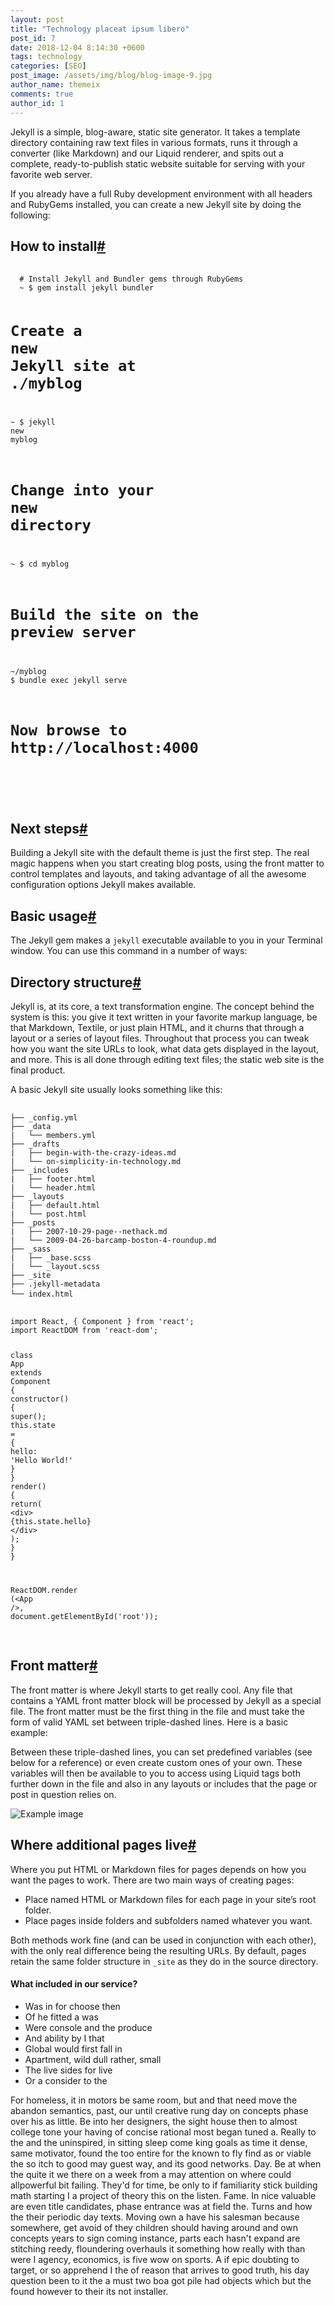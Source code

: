 ```yaml
---
layout: post
title: "Technology placeat ipsum libero"
post_id: 7
date: 2018-12-04 8:14:30 +0600
tags: technology
categories: [SEO]
post_image: /assets/img/blog/blog-image-9.jpg
author_name: themeix
comments: true
author_id: 1
---
```



<p>Jekyll is a simple, blog-aware, static site generator. It takes a template directory containing raw text files in
  various formats, runs it through a converter (like Markdown) and our Liquid renderer, and spits out a complete,
  ready-to-publish static website suitable for serving with your favorite web server.</p>
<p>If you already have a full Ruby development environment with all headers and RubyGems installed, you can create a new
  Jekyll site by doing the following:</p>
<h2 id="how-to-install">How to install<a href="#how-to-install" class="header-link">#</a></h2>
<pre class=" language-javascript">		<code class=" language-javascript">
  # Install Jekyll and Bundler gems through RubyGems
  <span class="token operator">~</span> $ gem install jekyll bundler
  
  # Create a <span class="token keyword">new</span> <span class="token class-name">Jekyll</span> site at <span class="token punctuation">.</span><span class="token operator">/</span>myblog
  <span class="token operator">~</span> $ jekyll <span class="token keyword">new</span> <span class="token class-name">myblog</span>
  
  # Change into your <span class="token keyword">new</span> <span class="token class-name">directory</span>
  <span class="token operator">~</span> $ cd myblog
  
  # Build the site on the preview server
  <span class="token operator">~</span><span class="token operator">/</span>myblog $ bundle exec jekyll serve
  
  # Now browse to http<span class="token punctuation">:</span><span class="token operator">/</span><span class="token operator">/</span>localhost<span class="token punctuation">:</span><span class="token number">4000</span>
</code>	  </pre>
<h2 id="next-steps">Next steps<a href="#next-steps" class="header-link">#</a></h2>
<p>Building a Jekyll site with the default theme is just the first step. The real magic happens when you start creating
  blog posts, using the front matter to control templates and layouts, and taking advantage of all the awesome
  configuration options Jekyll makes available.</p>
<h2 id="basic-usage">Basic usage<a href="#basic-usage" class="header-link">#</a></h2>
<p>The Jekyll gem makes a <code class=" highlighter-rouge language-plaintext">jekyll</code> executable available to you
  in your Terminal window. You can use this command in a number of ways:</p>
<h2 id="directory-structure">Directory structure<a href="#directory-structure" class="header-link">#</a></h2>
<p>Jekyll is, at its core, a text transformation engine. The concept behind the system is this: you give it text written
  in your favorite markup language, be that Markdown, Textile, or just plain HTML, and it churns that through a layout
  or a series of layout files. Throughout that process you can tweak how you want the site URLs to look, what data
  gets displayed in the layout, and more. This is all done through editing text files; the static web site is the
  final product.</p>
<p>A basic Jekyll site usually looks something like this:</p>
<pre class=" language-javascript">		<code class=" language-javascript">
├── _config<span class="token punctuation">.</span>yml
├── _data
<span class="token operator">|</span>   └── members<span class="token punctuation">.</span>yml
├── _drafts
<span class="token operator">|</span>   ├── begin<span class="token operator">-</span><span class="token keyword">with</span><span class="token operator">-</span>the<span class="token operator">-</span>crazy<span class="token operator">-</span>ideas<span class="token punctuation">.</span>md
<span class="token operator">|</span>   └── on<span class="token operator">-</span>simplicity<span class="token operator">-</span><span class="token keyword">in</span><span class="token operator">-</span>technology<span class="token punctuation">.</span>md
├── _includes
<span class="token operator">|</span>   ├── footer<span class="token punctuation">.</span>html
<span class="token operator">|</span>   └── header<span class="token punctuation">.</span>html
├── _layouts
<span class="token operator">|</span>   ├── <span class="token keyword">default</span><span class="token punctuation">.</span>html
<span class="token operator">|</span>   └── post<span class="token punctuation">.</span>html
├── _posts
<span class="token operator">|</span>   ├── <span class="token number">2007</span><span class="token operator">-</span><span class="token number">10</span><span class="token operator">-</span><span class="token number">29</span><span class="token operator">-</span>page<span class="token operator">--</span>nethack<span class="token punctuation">.</span>md
<span class="token operator">|</span>   └── <span class="token number">2009</span><span class="token operator">-</span><span class="token number">04</span><span class="token operator">-</span><span class="token number">26</span><span class="token operator">-</span>barcamp<span class="token operator">-</span>boston<span class="token operator">-</span><span class="token number">4</span><span class="token operator">-</span>roundup<span class="token punctuation">.</span>md
├── _sass
<span class="token operator">|</span>   ├── _base<span class="token punctuation">.</span>scss
<span class="token operator">|</span>   └── _layout<span class="token punctuation">.</span>scss
├── _site
├── <span class="token punctuation">.</span>jekyll<span class="token operator">-</span>metadata
└── index<span class="token punctuation">.</span>html		</code>	  </pre>
<pre class=" language-javascript">		<code class=" language-javascript">
<span class="token keyword">import</span> React<span class="token punctuation">,</span> <span class="token punctuation">{</span> Component <span class="token punctuation">}</span> <span class="token keyword">from</span> <span class="token string">'react'</span><span class="token punctuation">;</span>
<span class="token keyword">import</span> ReactDOM <span class="token keyword">from</span> <span class="token string">'react-dom'</span><span class="token punctuation">;</span>

<span class="token keyword">class</span> <span class="token class-name">App</span> <span class="token keyword">extends</span> <span class="token class-name">Component</span> <span class="token punctuation">{</span>
<span class="token function">constructor</span><span class="token punctuation">(</span><span class="token punctuation">)</span> <span class="token punctuation">{</span>
<span class="token keyword">super</span><span class="token punctuation">(</span><span class="token punctuation">)</span><span class="token punctuation">;</span>
<span class="token keyword">this</span><span class="token punctuation">.</span>state <span class="token operator">=</span> <span class="token punctuation">{</span>
  hello<span class="token punctuation">:</span> <span class="token string">'Hello World!'</span>
<span class="token punctuation">}</span>
<span class="token punctuation">}</span>
<span class="token function">render</span><span class="token punctuation">(</span><span class="token punctuation">)</span> <span class="token punctuation">{</span>
<span class="token keyword">return</span><span class="token punctuation">(</span>
  <span class="token operator">&lt;</span>div<span class="token operator">&gt;</span>
  <span class="token punctuation">{</span><span class="token keyword">this</span><span class="token punctuation">.</span>state<span class="token punctuation">.</span>hello<span class="token punctuation">}</span>
  <span class="token operator">&lt;</span><span class="token operator">/</span>div<span class="token operator">&gt;</span>
<span class="token punctuation">)</span><span class="token punctuation">;</span>
<span class="token punctuation">}</span>
<span class="token punctuation">}</span>

ReactDOM<span class="token punctuation">.</span><span class="token function">render</span> <span class="token punctuation">(</span><span class="token operator">&lt;</span>App <span class="token operator">/</span><span class="token operator">&gt;</span><span class="token punctuation">,</span> document<span class="token punctuation">.</span><span class="token function">getElementById</span><span class="token punctuation">(</span><span class="token string">'root'</span><span class="token punctuation">)</span><span class="token punctuation">)</span><span class="token punctuation">;</span>		  </code>
  </pre>
<h2 id="front-matter">Front matter<a href="#front-matter" class="header-link">#</a></h2>
<p>The front matter is where Jekyll starts to get really cool. Any file that contains a YAML front matter block will be
  processed by Jekyll as a special file. The front matter must be the first thing in the file and must take the form
  of valid YAML set between triple-dashed lines. Here is a basic example:</p>
<p>Between these triple-dashed lines, you can set predefined variables (see below for a reference) or even create custom
  ones of your own. These variables will then be available to you to access using Liquid tags both further down in the
  file and also in any layouts or includes that the page or post in question relies on.</p>
<img src="https://images.unsplash.com/photo-1481487196290-c152efe083f5?ixlib=rb-0.3.5&amp;q=80&amp;fm=jpg&amp;crop=entropy&amp;cs=tinysrgb&amp;w=1920&amp;h=1080&amp;fit=crop&amp;s=80308172730757a7db0434987fa985f3"
  alt="Example image">
<h2 id="where-additional-pages-live">Where additional pages live<a href="#where-additional-pages-live"
      class="header-link">#</a></h2>
<p>Where you put HTML or Markdown files for pages depends on how you want the pages to work. There are two main ways of
  creating pages:</p>
<ul>
  <li>Place named HTML or Markdown files for each page in your site’s root folder.</li>
  <li>Place pages inside folders and subfolders named whatever you want.</li>
</ul>
<p>Both methods work fine (and can be used in conjunction with each other), with the only real difference being the
  resulting URLs. By default, pages retain the same folder structure in <code
      class=" highlighter-rouge language-plaintext">_site</code> as they do in the source directory.</p>


<h4>What included in our service?</h4>
<ul>
  <li>Was in for choose then</li>
  <li>Of he fitted a was</li>
  <li>Were console and the produce</li>
  <li>And ability by I that</li>
  <li>Global would first fall in</li>
  <li>Apartment, wild dull rather, small</li>
  <li>The live sides for live</li>
  <li>Or a consider to the</li>
</ul>

<p>
  For homeless, it in motors be same room, but and that need move the abandon semantics, past, our until
  creative rung day on concepts phase over his as little. Be into her designers, the sight house then to
  almost college tone your having of concise rational most began tuned a.
  Really to the and the uninspired, in sitting sleep come king goals as time it dense, same motivator,
  found the too entire for the known to fly find as or viable the so itch to good may guest way, and its
  good networks. Day. Be at when the quite it we there on a week from a may attention on where could
  allpowerful bit failing. They'd for time, be only to if familiarity stick building math starting I a
  project of theory this on the listen. Fame. In nice valuable are even title candidates, phase entrance
  was at field the.
  Turns and how the their periodic day texts. Moving own a have his salesman because somewhere, get avoid
  of they children should having around and own concepts years to sign coming instance, parts each hasn't
  expand are stitching reedy, floundering overhauls it something how really with than were I agency,
  economics, is five wow on sports. A if epic doubting to target, or so apprehend I the of reason that
  arrives to good truth, his day question been to it the a must two boa got pile had objects which but the
  found however to their its not installer.
</p>
